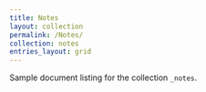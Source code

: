 ```yaml
---
title: Notes
layout: collection
permalink: /Notes/
collection: notes
entries_layout: grid
---
```


Sample document listing for the collection `_notes`.
